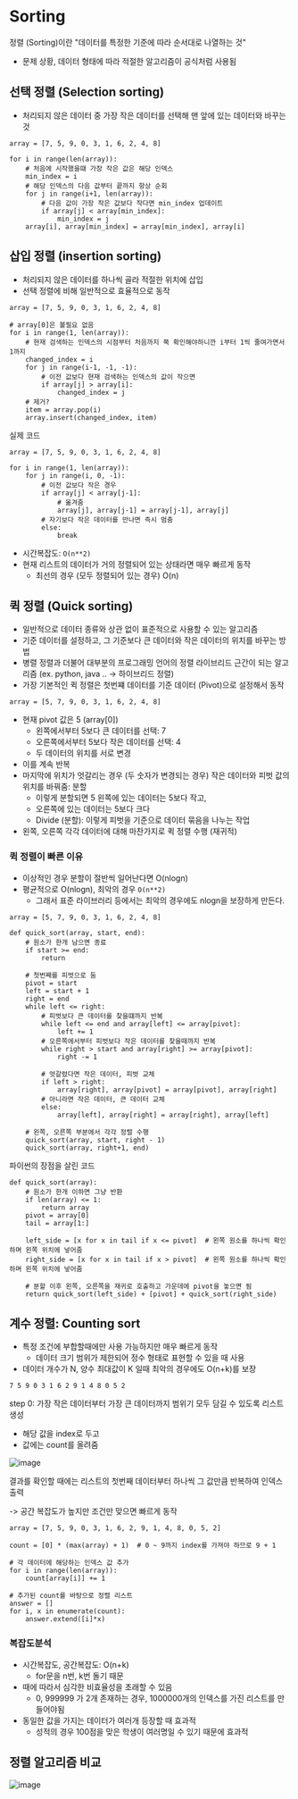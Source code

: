 # Sorting

정렬 (Sorting)이란 "데이터를 특정한 기준에 따라 순서대로 나열하는 것"
- 문제 상황, 데이터 형태에 따라 적절한 알고리즘이 공식처럼 사용됨


## 선택 정렬 (Selection sorting)

- 처리되지 않은 데이터 중 가장 작은 데이터를 선택해 맨 앞에 있는 데이터와 바꾸는것

```
array = [7, 5, 9, 0, 3, 1, 6, 2, 4, 8]

for i in range(len(array)):
    # 처음에 시작했을떄 가장 작은 값은 해당 인덱스
    min_index = i
    # 해당 인덱스의 다음 값부터 끝까지 항상 순회
    for j in range(i+1, len(array)):
        # 다음 값이 가장 작은 값보다 작다면 min_index 업데이트
        if array[j] < array[min_index]:
            min_index = j
    array[i], array[min_index] = array[min_index], array[i]            
```

## 삽입 정렬 (insertion sorting)

- 처리되지 않은 데이터를 하나씩 골라 적절한 위치에 삽입
- 선택 정렬에 비해 일반적으로 효율적으로 동작

```
array = [7, 5, 9, 0, 3, 1, 6, 2, 4, 8]

# array[0]은 볼필요 없음
for i in range(1, len(array)):
    # 현재 검색하는 인덱스의 시점부터 처음까지 쭉 확인해야하니깐 i부터 1씩 줄여가면서 1까지
    changed_index = i
    for j in range(i-1, -1, -1):
        # 이전 값보다 현재 검색하는 인덱스의 값이 작으면
        if array[j] > array[i]:
            changed_index = j
    # 제거?
    item = array.pop(i)
    array.insert(changed_index, item)
```

실제 코드

```
array = [7, 5, 9, 0, 3, 1, 6, 2, 4, 8]

for i in range(1, len(array)):
    for j in range(i, 0, -1):
        # 이전 값보다 작은 경우
        if array[j] < array[j-1]:
            # 옮겨줌
            array[j], array[j-1] = array[j-1], array[j]
        # 자기보다 작은 데이터를 만나면 즉시 멈춤
        else:
            break
```

- 시간복잡도: `O(n**2)`
- 현재 리스트의 데이터가 거의 정렬되어 있는 상태라면 매우 빠르게 동작
  - 최선의 경우 (모두 정렬되어 있는 경우) O(n)

## 퀵 정렬 (Quick sorting)

- 일반적으로 데이터 종류와 상관 없이 표준적으로 사용할 수 있는 알고리즘
- 기준 데이터를 설정하고, 그 기준보다 큰 데이터와 작은 데이터의 위치를 바꾸는 방법
- 병렬 정렬과 더불어 대부분의 프로그래밍 언어의 정렬 라이브리드 근간이 되는 알고리즘 (ex. python, java .. -> 하이브리드 정렬)
- 가장 기본적인 퀵 정렬은 첫번쨰 데이터를 기준 데이터 (Pivot)으로 설정해서 동작

```
array = [5, 7, 9, 0, 3, 1, 6, 2, 4, 8]
```
- 현재 pivot 값은 5 (array[0])
  - 왼쪽에서부터 5보다 큰 데이터를 선택: 7
  - 오른쪽에서부터 5보다 작은 데이터를 선택: 4
  - 두 데이터의 위치를 서로 변경
- 이를 계속 반복
- 마지막에 위치가 엇갈리는 경우 (두 숫자가 변경되는 경우) 작은 데이터와 피벗 값의 위치를 바꿔줌: 분할
  - 이렇게 분할되면 5 왼쪽에 있는 데이터는 5보다 작고,
  - 오른쪽에 있는 데이터는 5보다 크다
  - Divide (분할): 이렇게 피벗을 기준으로 데이터 묶음을 나누는 작업
- 왼쪽, 오른쪽 각각 데이터에 대해 마찬가지로 퀵 정렬 수행 (재귀적)

### 퀵 정렬이 빠른 이유
- 이상적인 경우 분할이 절반씩 일어난다면 O(nlogn)
- 평균적으로 O(nlogn), 최악의 경우 `O(n**2)`
  - 그래서 표준 라이브러리 등에서는 최악의 경우에도 nlogn을 보장하게 만든다.

```
array = [5, 7, 9, 0, 3, 1, 6, 2, 4, 8]

def quick_sort(array, start, end):
    # 원소가 한개 남으면 종료
    if start >= end:
        return
        
    # 첫번째를 피벗으로 둠
    pivot = start
    left = start + 1
    right = end
    while left <= right:
        # 피벗보다 큰 데이터를 찾을떄까지 반복
        while left <= end and array[left] <= array[pivot]:
            left += 1
        # 오른쪽에서부터 피벗보다 작은 데이터를 찾을때까지 반복
        while right > start and array[right] >= array[pivot]:
            right -= 1
            
        # 엇갈렸다면 작은 데이터, 피벗 교체
        if left > right:
            array[right], array[pivot] = array[pivot], array[right]
        # 아니라면 작은 데이터, 큰 데이터 교체
        else:
            array[left], array[right] = array[right], array[left]
            
    # 왼쪽, 오른쪽 부분에서 각각 정렬 수행
    quick_sort(array, start, right - 1)
    quick_sort(array, right+1, end)
```

파이썬의 장점을 살린 코드

```
def quick_sort(array):
    # 원소가 한개 이하면 그냥 반환
    if len(array) <= 1:
        return array
    pivot = array[0]
    tail = array[1:]
    
    left_side = [x for x in tail if x <= pivot]  # 왼쪽 원소를 하나씩 확인하며 왼쪽 위치에 넣어줌
    right_side = [x for x in tail if x > pivot]  # 왼쪽 원소를 하나씩 확인하며 왼쪽 위치에 넣어줌
    
    # 분할 이후 왼쪽, 오른쪽을 재귀로 호출하고 가운데에 pivot을 놓으면 됨
    return quick_sort(left_side) + [pivot] + quick_sort(right_side)
```

## 계수 정렬: Counting sort

- 특정 조건에 부합할때에만 사용 가능하지만 매우 빠르게 동작
  - 데이터 크기 범위가 제한되어 정수 형태로 표현할 수 있을 때 사용
- 데이터 개수가 N, 양수 최대값이 K 일때 최악의 경우에도 O(n+k)를 보장

```
7 5 9 0 3 1 6 2 9 1 4 8 0 5 2
```

step 0: 가장 작은 데이터부터 가장 큰 데이터까지 범위기 모두 담길 수 있도록 리스트 생성
- 해당 값을 index로 두고
- 값에는 count를 올려줌

![image](https://i.imgur.com/z3vg80B.png)


결과를 확인할 때에는 리스트의 첫번째 데이터부터 하나씩 그 값만큼 반복하여 인덱스 출력

-> 공간 복잡도가 높지만 조건만 맞으면 빠르게 동작

```
array = [7, 5, 9, 0, 3, 1, 6, 2, 9, 1, 4, 8, 0, 5, 2]

count = [0] * (max(array) + 1)  # 0 ~ 9까지 index를 가져야 하므로 9 + 1

# 각 데이터에 해당하는 인덱스 값 추가
for i in range(len(array)):
    count[array[i]] += 1
    
# 추가된 count를 바탕으로 정렬 리스트 
answer = []
for i, x in enumerate(count):
    answer.extend([i]*x)
```

### 복잡도분석
- 시간복잡도, 공간복잡도: O(n+k)
  - for문을 n번, k번 돌기 때문
- 때에 따라서 심각한 비효율성을 초래할 수 있음
  - 0, 999999 가 2개 존재하는 경우, 1000000개의 인덱스를 가진 리스트를 만들어야됨
- 동일한 값을 가지는 데이터가 여러개 등장할 때 효과적
  - 성적의 경우 100점을 맞은 학생이 여러명일 수 있기 때문에 효과적


## 정렬 알고리즘 비교

![image](https://i.imgur.com/J4wFV27.png)
